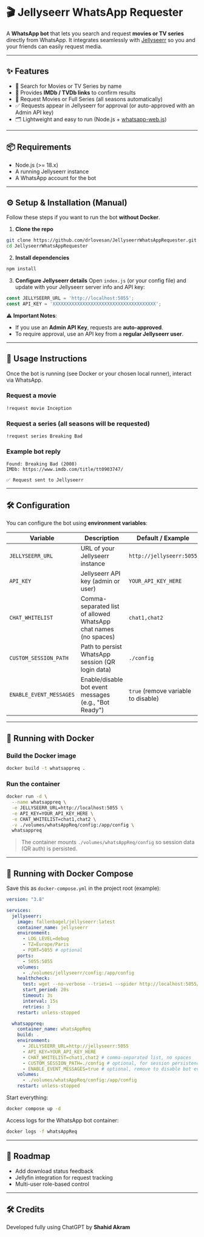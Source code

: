 # 🎬 Jellyseerr WhatsApp Requester

A **WhatsApp bot** that lets you search and request **movies or TV series** directly from WhatsApp.
It integrates seamlessly with [Jellyseerr](https://github.com/Fallenbagel/jellyseerr) so you and your friends can easily request media.

---

## ✨ Features

* 🔎 Search for Movies or TV Series by name
* 🎥 Provides **IMDb / TVDb links** to confirm results
* 📩 Request Movies or Full Series (all seasons automatically)
* ✅ Requests appear in Jellyseerr for approval (or auto-approved with an Admin API key)
* 🗂 Lightweight and easy to run (Node.js + [whatsapp-web.js](https://github.com/pedroslopez/whatsapp-web.js))

---

## 📦 Requirements

* Node.js (>= 18.x)
* A running Jellyseerr instance
* A WhatsApp account for the bot

---

## ⚙️ Setup & Installation (Manual)

Follow these steps if you want to run the bot **without Docker**.

1. **Clone the repo**

```bash
git clone https://github.com/drlovesan/JellyseerrWhatsAppRequester.git
cd JellyseerrWhatsAppRequester
```

2. **Install dependencies**

```bash
npm install
```

3. **Configure Jellyseerr details**
   Open `index.js` (or your config file) and update with your Jellyseerr server info and API key:

```javascript
const JELLYSEERR_URL = 'http://localhost:5055';
const API_KEY = 'XXXXXXXXXXXXXXXXXXXXXXXXXXXXXXXXXXXXXX';
```

⚠️ **Important Notes**:

* If you use an **Admin API Key**, requests are **auto-approved**.
* To require approval, use an API key from a **regular Jellyseerr user**.

---

## 💬 Usage Instructions

Once the bot is running (see Docker or your chosen local runner), interact via WhatsApp.

### Request a movie

```text
!request movie Inception
```

### Request a series (all seasons will be requested)

```text
!request series Breaking Bad
```

### Example bot reply

```
Found: Breaking Bad (2008)
IMDb: https://www.imdb.com/title/tt0903747/

✅ Request sent to Jellyseerr
```

---

## 🛠️ Configuration

You can configure the bot using **environment variables**:

| Variable                | Description                                                     | Default / Example                   |
| ----------------------- | --------------------------------------------------------------- | ----------------------------------- |
| `JELLYSEERR_URL`        | URL of your Jellyseerr instance                                 | `http://jellyseerr:5055`            |
| `API_KEY`               | Jellyseerr API key (admin or user)                              | `YOUR_API_KEY_HERE`                 |
| `CHAT_WHITELIST`        | Comma-separated list of allowed WhatsApp chat names (no spaces) | `chat1,chat2`                       |
| `CUSTOM_SESSION_PATH`   | Path to persist WhatsApp session (QR login data)                | `./config`                          |
| `ENABLE_EVENT_MESSAGES` | Enable/disable bot event messages (e.g., "Bot Ready")           | `true` (remove variable to disable) |

---

## 🐳 Running with Docker

### Build the Docker image

```bash
docker build -t whatsappreq .
```

### Run the container

```bash
docker run -d \
  --name whatsappreq \
  -e JELLYSEERR_URL=http://localhost:5055 \
  -e API_KEY=YOUR_API_KEY_HERE \
  -e CHAT_WHITELIST=chat1,chat2 \
  -v ./volumes/whatsAppReq/config:/app/config \
  whatsappreq
```

> The container mounts `./volumes/whatsAppReq/config` so session data (QR auth) is persisted.

---

## 🐙 Running with Docker Compose

Save this as `docker-compose.yml` in the project root (example):

```yaml
version: "3.8"

services:
  jellyseerr:
    image: fallenbagel/jellyseerr:latest
    container_name: jellyseerr
    environment:
      - LOG_LEVEL=debug
      - TZ=Europe/Paris
      - PORT=5055 # optional
    ports:
      - 5055:5055
    volumes:
      - ./volumes/jellyseerr/config:/app/config
    healthcheck:
      test: wget --no-verbose --tries=1 --spider http://localhost:5055/api/v1/status || exit 1
      start_period: 20s
      timeout: 3s
      interval: 15s
      retries: 3
    restart: unless-stopped

  whatsappreq:
    container_name: whatsAppReq
    build: .
    environment:
      - JELLYSEERR_URL=http://jellyseerr:5055
      - API_KEY=YOUR_API_KEY_HERE
      - CHAT_WHITELIST=chat1,chat2 # comma-separated list, no spaces
      - CUSTOM_SESSION_PATH=./config # optional, for session persistence
      - ENABLE_EVENT_MESSAGES=true # optional, remove to disable bot event messages
    volumes:
      - ./volumes/whatsAppReq/config:/app/config
    restart: unless-stopped
```

Start everything:

```bash
docker compose up -d
```

Access logs for the WhatsApp bot container:

```bash
docker logs -f whatsAppReq
```

---

## 🚀 Roadmap

* Add download status feedback
* Jellyfin integration for request tracking
* Multi-user role-based control

---

## 🛠️ Credits

Developed fully using ChatGPT by **Shahid Akram**
